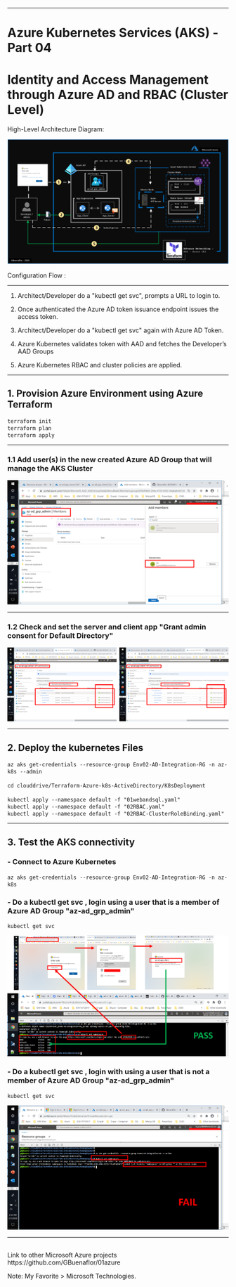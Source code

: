 ----------------------------------------------------------
# Azure Kubernetes Services (AKS) - Part 04
# Identity and Access Management through Azure AD and RBAC (Cluster Level)


High-Level Architecture Diagram:


![Image description](https://github.com/GBuenaflor/01azure-aks-azure-ad-integration/blob/master/Images/GB-AKS-AzureAD01A.png)


Configuration Flow :

------------------------------------------------------------------------------

1. Architect/Developer do a "kubectl get svc", prompts a URL to login to.

2. Once authenticated the Azure AD token issuance endpoint issues the access token.

3. Architect/Developer do a "kubectl get svc" again  with Azure AD Token.

4. Azure Kubernetes validates token with AAD and fetches the Developer’s AAD Groups

5. Azure Kubernetes RBAC and cluster policies are applied.


------------------------------------------------------------------------------
## 1. Provision Azure Environment using Azure Terraform

 
 ``` 
terraform init
terraform plan
terraform apply
```


------------------------------------------------------------------------------
### 1.1 Add user(s) in the new created Azure AD Group that will manage the AKS Cluster

![Image description](https://github.com/GBuenaflor/01azure-aks-azure-ad-integration/blob/master/Images/GB-AKS-AzureAD02.png)



------------------------------------------------------------------------------
### 1.2 Check and set the server and client app "Grant admin consent for Default Directory"



![Image description](https://github.com/GBuenaflor/01azure-aks-azure-ad-integration/blob/master/Images/GB-AKS-AzureAD03.png)

 

------------------------------------------------------------------------------
## 2. Deploy the kubernetes Files

  ``` 
az aks get-credentials --resource-group Env02-AD-Integration-RG -n az-k8s --admin 

cd clouddrive/Terraform-Azure-k8s-ActiveDirectory/K8sDeployment

kubectl apply --namespace default -f "01webandsql.yaml"		
kubectl apply --namespace default -f "02RBAC.yaml"
kubectl apply --namespace default -f "02RBAC-ClusterRoleBinding.yaml"
  ``` 
   
  
------------------------------------------------------------------------------
## 3. Test the AKS connectivity

 
###  - Connect to Azure Kubernetes

``` 
az aks get-credentials --resource-group Env02-AD-Integration-RG -n az-k8s
``` 
 
 
###  -  Do a kubectl get svc , login using a user that is a member of Azure AD Group "az-ad_grp_admin"

```
kubectl get svc
```

![Image description](https://github.com/GBuenaflor/01azure-aks-azure-ad-integration/blob/master/Images/GB-AKS-AzureAD04.png)



 
###  -  Do a kubectl get svc , login with using a user that is not a member of Azure AD Group "az-ad_grp_admin"

```
kubectl get svc
```

![Image description](https://github.com/GBuenaflor/01azure-aks-azure-ad-integration/blob/master/Images/GB-AKS-AzureAD05.png)




------------------------------------------------------------------------------
 
</br>
Link to other Microsoft Azure projects
https://github.com/GBuenaflor/01azure
</br>
 

Note: My Favorite > Microsoft Technologies.
